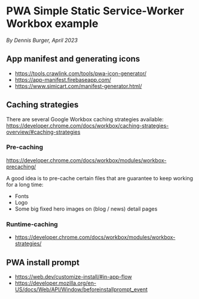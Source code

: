 # PWA Simple Static Service-Worker Workbox example

*By Dennis Burger, April 2023*

## App manifest and generating icons

* https://tools.crawlink.com/tools/pwa-icon-generator/
* https://app-manifest.firebaseapp.com/
* https://www.simicart.com/manifest-generator.html/

## Caching strategies

There are several Google Workbox caching strategies available: https://developer.chrome.com/docs/workbox/caching-strategies-overview/#caching-strategies

### Pre-caching

https://developer.chrome.com/docs/workbox/modules/workbox-precaching/

A good idea is to pre-cache certain files that are guarantee to keep working for a long time:
* Fonts
* Logo
* Some big fixed hero images on (blog / news) detail pages

### Runtime-caching

* https://developer.chrome.com/docs/workbox/modules/workbox-strategies/

## PWA install prompt

* https://web.dev/customize-install/#in-app-flow
* https://developer.mozilla.org/en-US/docs/Web/API/Window/beforeinstallprompt_event